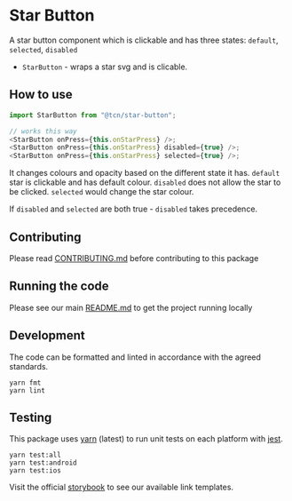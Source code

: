 # Star Button

A star button component which is clickable and has three states: `default`, `selected`, `disabled`

- `StarButton` - wraps a star svg and is clicable.

## How to use

```js
import StarButton from "@tcn/star-button";

// works this way
<StarButton onPress={this.onStarPress} />;
<StarButton onPress={this.onStarPress} disabled={true} />;
<StarButton onPress={this.onStarPress} selected={true} />;
```

It changes colours and opacity based on the different state it has.
`default` star is clickable and has default colour.
`disabled` does not allow the star to be clicked.
`selected` would change the star colour.

If `disabled` and `selected` are both true - `disabled` takes precedence.

## Contributing

Please read [CONTRIBUTING.md](./CONTRIBUTING.md) before contributing to this
package

## Running the code

Please see our main [README.md](../README.md) to get the project running locally

## Development

The code can be formatted and linted in accordance with the agreed standards.

```
yarn fmt
yarn lint
```

## Testing

This package uses [yarn](https://yarnpkg.com) (latest) to run unit tests on each
platform with [jest](https://facebook.github.io/jest/).

```
yarn test:all
yarn test:android
yarn test:ios
```

Visit the official
[storybook](http://components.thetimes.co.uk)
to see our available link templates.
